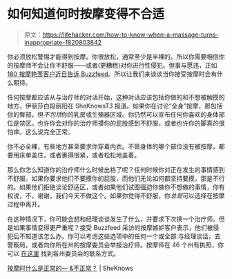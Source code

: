 # 如何知道何时按摩变得不合适

> 原文：<https://lifehacker.com/how-to-know-when-a-massage-turns-inappropriate-1820803842>

你必须放松警惕才能得到按摩。你很放松，通常至少是半裸的。所以你需要相信你的按摩师不会让你不舒服——或者(更糟糕)对你进行性侵犯。但事与愿违，正如 [180 按摩艳羡客户近日告诉 Buzzfeed](https://www.buzzfeed.com/katiejmbaker/more-than-180-women-have-reported-sexual-assaults-at?utm_term=.yrrgJzErW#.qivzKbAe7)。所以让我们来谈谈当你接受按摩时会有什么期待。



任何按摩都应该从与治疗师的对话开始，这种对话应该包括你做的和不想被触摸的地方，伊丽莎白段丽阳在 SheKnowsT3 报道。如果你在讨论“全身”按摩，那包括你的臀部，但*不包括*你的乳房或生殖器区域。你仍然可以宣布任何你喜欢的身体部位是禁区。也许你会对你的治疗师摸你的屁股感到不舒服，或者也许你的脚真的很怕痒。这么说完全正常。

你不必全裸，有些地方甚至要求你穿着内衣。不管身体的哪个部位没有被按摩，都要用床单盖住，或者裹得很紧，或者松松地盖着。

那么你怎么知道你的治疗师什么时候出格了呢？任何时候你对正在发生的事情感到不舒服。如果你要求他们不要摸你的屁股，而他们无论如何都坚持要摸，那是不行的。如果他们拒绝谈论舒适区，或者如果他们试图强迫你做你不想做的事情，你有权说，不，谢谢，我们今天不做这个。如果你觉得不舒服，你*总是*可以选择在按摩过程中离开。

在这种情况下，你可能会想和经理谈谈发生了什么，并要求下次换一个治疗师。但是如果事情变得更严重呢？接受 Buzzfeed 采访的按摩嫉妒客户表示，他们被侵犯后不知道该怎么办。你可以考虑这些选项中的任何一个或全部:与经理谈话，去警察局，或者向你所在州的按摩委员会举报治疗师。按摩师在 46 个州有执照，你可以 [在这里](https://www.abmp.com/practitioners/state-requirements) 找到各州委员会的联系方式。

[按摩时什么是正常的— &不正常？](http://www.sheknows.com/health-and-wellness/articles/1137145/whats-normal-massage) | SheKnows